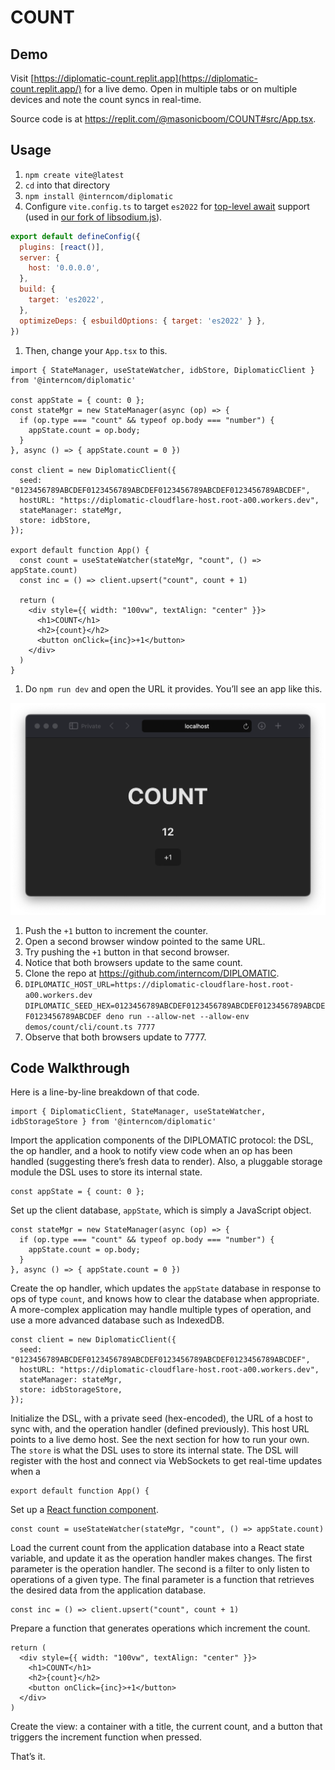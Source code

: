 # COUNT

## Demo

Visit [https://diplomatic-count.replit.app](https://diplomatic-count.replit.app/) for a live demo. Open in multiple tabs or on multiple devices and note the count syncs in real-time.

Source code is at https://replit.com/@masonicboom/COUNT#src/App.tsx.

## Usage

1. `npm create vite@latest`
2. `cd` into that directory
3. `npm install @interncom/diplomatic`
4. Configure `vite.config.ts` to target `es2022` for [top-level await](https://tc39.es/proposal-top-level-await/) support (used in [our fork of libsodium.js](https://github.com/interncom/libsodium.js/tree/esm)).

```jsx
export default defineConfig({
  plugins: [react()],
  server: {
    host: '0.0.0.0',
  },
  build: {
    target: 'es2022',
  },
  optimizeDeps: { esbuildOptions: { target: 'es2022' } },
})
```

1. Then, change your `App.tsx` to this.

```tsx
import { StateManager, useStateWatcher, idbStore, DiplomaticClient } from '@interncom/diplomatic'

const appState = { count: 0 };
const stateMgr = new StateManager(async (op) => {
  if (op.type === "count" && typeof op.body === "number") {
    appState.count = op.body;
  }
}, async () => { appState.count = 0 })

const client = new DiplomaticClient({
  seed: "0123456789ABCDEF0123456789ABCDEF0123456789ABCDEF0123456789ABCDEF",
  hostURL: "https://diplomatic-cloudflare-host.root-a00.workers.dev",
  stateManager: stateMgr,
  store: idbStore,
});

export default function App() {
  const count = useStateWatcher(stateMgr, "count", () => appState.count)
  const inc = () => client.upsert("count", count + 1)

  return (
    <div style={{ width: "100vw", textAlign: "center" }}>
      <h1>COUNT</h1>
      <h2>{count}</h2>
      <button onClick={inc}>+1</button>
    </div>
  )
}
```

1. Do `npm run dev` and open the URL it provides. You’ll see an app like this.

![Screenshot of COUNT UI](./count-main.png)

1. Push the `+1` button to increment the counter.
2. Open a second browser window pointed to the same URL.
3. Try pushing the `+1` button in that second browser.
4. Notice that both browsers update to the same count.
5. Clone the repo at https://github.com/interncom/DIPLOMATIC.
6. `DIPLOMATIC_HOST_URL=https://diplomatic-cloudflare-host.root-a00.workers.dev DIPLOMATIC_SEED_HEX=0123456789ABCDEF0123456789ABCDEF0123456789ABCDEF0123456789ABCDEF deno run --allow-net --allow-env demos/count/cli/count.ts 7777`
7. Observe that both browsers update to 7777.

## Code Walkthrough

Here is a line-by-line breakdown of that code.

```tsx
import { DiplomaticClient, StateManager, useStateWatcher, idbStorageStore } from '@interncom/diplomatic'
```

Import the application components of the DIPLOMATIC protocol: the DSL, the op handler, and a hook to notify view code when an op has been handled (suggesting there’s fresh data to render). Also, a pluggable storage module the DSL uses to store its internal state.

```tsx
const appState = { count: 0 };
```

Set up the client database, `appState`, which is simply a JavaScript object.

```tsx
const stateMgr = new StateManager(async (op) => {
  if (op.type === "count" && typeof op.body === "number") {
    appState.count = op.body;
  }
}, async () => { appState.count = 0 })
```

Create the op handler, which updates the `appState` database in response to ops of type `count`, and knows how to clear the database when appropriate. A more-complex application may handle multiple types of operation, and use a more advanced database such as IndexedDB.

```tsx
const client = new DiplomaticClient({
  seed: "0123456789ABCDEF0123456789ABCDEF0123456789ABCDEF0123456789ABCDEF",
  hostURL: "https://diplomatic-cloudflare-host.root-a00.workers.dev",
  stateManager: stateMgr,
  store: idbStorageStore,
});
```

Initialize the DSL, with a private seed (hex-encoded), the URL of a host to sync with, and the operation handler (defined previously). This host URL points to a live demo host. See the next section for how to run your own. The `store` is what the DSL uses to store its internal state. The DSL will register with the host and connect via WebSockets to get real-time updates when a

```tsx
export default function App() {
```

Set up a [React function component](https://react.dev/learn/your-first-component).

```tsx
const count = useStateWatcher(stateMgr, "count", () => appState.count)
```

Load the current count from the application database into a React state variable, and update it as the operation handler makes changes. The first parameter is the operation handler. The second is a filter to only listen to operations of a given type. The final parameter is a function that retrieves the desired data from the application database.

```tsx
const inc = () => client.upsert("count", count + 1)
```

Prepare a function that generates operations which increment the count.

```tsx
return (
  <div style={{ width: "100vw", textAlign: "center" }}>
    <h1>COUNT</h1>
    <h2>{count}</h2>
    <button onClick={inc}>+1</button>
  </div>
)
```

Create the view: a container with a title, the current count, and a button that triggers the increment function when pressed.

That’s it.
